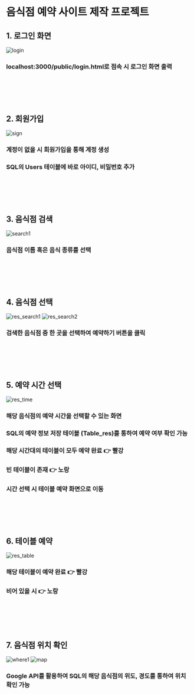 # 음식점 예약 사이트 제작 프로젝트
## 1. 로그인 화면
![login](https://github.com/meejeei/Restaurant-reservation/assets/133334322/258d9fcd-1c64-454e-b798-5258ba654b83)
### localhost:3000/public/login.html로 점속 시 로그인 화면 출력
<br/><br/><br/><br/>


## 2. 회원가입 
![sign](https://github.com/meejeei/Restaurant-reservation/assets/133334322/d2149faa-58bc-4df4-9fb8-915dc6b3ec1d)
### 계정이 없을 시 회원가입을 통해 계정 생성 
### SQL의 Users 테이블에 바로 아이디, 비밀번호 추가
<br/><br/><br/><br/>


## 3. 음식점 검색
![search1](https://github.com/meejeei/Restaurant-reservation/assets/133334322/56487b9c-3de7-43b0-b907-eb6a9fbaeb1d)
### 음식점 이름 혹은 음식 종류를 선택
<br/><br/><br/><br/>


## 4. 음식점 선택
![res_search1](https://github.com/meejeei/Restaurant-reservation/assets/133334322/50372857-2bdd-45fe-8994-26b45442c9f0)
![res_search2](https://github.com/meejeei/Restaurant-reservation/assets/133334322/23b02567-b433-47ea-b2e1-9dc4903b6220)
### 검색한 음식점 중 한 곳을 선택하여 예약하기 버튼을 클릭
<br/><br/><br/><br/>


## 5. 예약 시간 선택
![res_time](https://github.com/meejeei/Restaurant-reservation/assets/133334322/cfadc767-aebe-4c63-97eb-930ec20be529)
### 해당 음식점의 예약 시간을 선택할 수 있는 화면
### SQL의 예약 정보 저장 테이블 (Table_res)를 통하여 예약 여부 확인 가능
### 해당 시간대의 테이블이 모두 예약 완료 :point_right: 빨강
###                     빈 테이블이 존재 :point_right: 노랑
### 시간 선택 시 테이블 예약 화면으로 이동
<br/><br/><br/><br/>


## 6. 테이블 예약
![res_table](https://github.com/meejeei/Restaurant-reservation/assets/133334322/41bcd4a2-30cc-4e6d-a48c-472e15ee1e82)
### 해당 테이블이 예약 완료 :point_right: 빨강
###            비어 있을 시 :point_right: 노랑
<br/><br/><br/><br/>


## 7. 음식점 위치 확인 
![where1](https://github.com/meejeei/Restaurant-reservation/assets/133334322/a49668a5-f6c6-4883-b296-aeba3d3921a6)
![map](https://github.com/meejeei/Restaurant-reservation/assets/133334322/d6f577b8-bd93-4e5a-bbfa-aa1035a7412e)
### Google API를 활용하여 SQL의 해당 음식점의 위도, 경도를 통하여 위치 확인 가능
